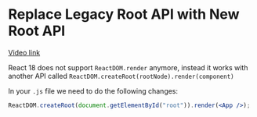 # Replace Legacy Root API with New Root API

[Video link]()

<TimeStamp start="0:04" end="0:08">

React 18 does not support `ReactDOM.render` anymore, instead it works with another API called `ReactDOM.createRoot(rootNode).render(component)`

</TimeStamp>

<TimeStamp start="01:14" end="01:18">

In your `.js` file we need to do the following changes: 

```jsx
ReactDOM.createRoot(document.getElementById("root")).render(<App />);
```

</TimeStamp>
